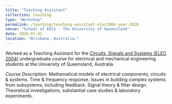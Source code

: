 ```yaml
---
title: "Teaching Assistant"
collection: teaching
type: "Workshop"
permalink: /teaching/teaching-assistant-elec2004-year-2020
venue: "School of EECS - The University of Queensland"
date: 2020-07-01
location: "Brisbane, Australia."
---
```


Worked as a Teaching Assistant for the [Circuits, Signals and Systems (ELEC 2004)](https://course-profiles.uq.edu.au/student_section_loader/section_1/130079) undergraduate course for electrical and mechanical engineering students at the University of Queensland, Australia.

*Course Description:* Mathematical models of electrical components, circuits & systems. Time & frequency response. Issues in building complex systems from subsystems, including feedback. Signal theory & filter design. Theoretical investigations, substantial case studies & laboratory experiments.

